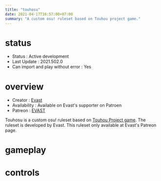 ```yaml
---
title: "touhosu"
date: 2021-04-17T16:57:00+07:00
summary: "A custom osu! ruleset based on Touhou project game."
---
```


# status

- Status : Active development
- Last Update : 2021.502.0
- Can import and play without error : Yes

# overview

- Creator : [Evast](https://github.com/EVAST9919)
- Availability : Available on Evast's supporter on Patroen
- Patreon : [EVAST](https://www.patreon.com/evast/posts)

Touhosu is a custom osu! ruleset based on [Touhou Project game](https://en.wikipedia.org/wiki/Touhou_Project#Games). The ruleset is developed by Evast. This ruleset only available at Evast's Patreon page.

# gameplay



# controls